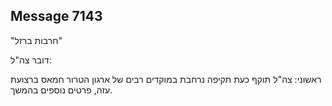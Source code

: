 ## Message 7143

"חרבות ברזל"

דובר צה"ל:

ראשוני: צה"ל תוקף כעת תקיפה נרחבת במוקדים רבים של ארגון הטרור חמאס ברצועת עזה, פרטים נוספים בהמשך.


